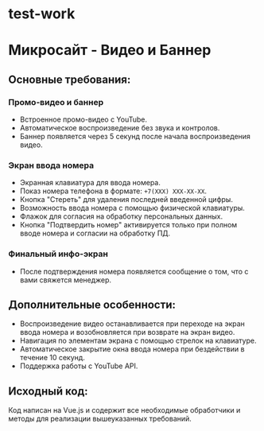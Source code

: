 # test-work
# Микросайт - Видео и Баннер

## Основные требования:

### Промо-видео и баннер
- Встроенное промо-видео с YouTube.
- Автоматическое воспроизведение без звука и контролов.
- Баннер появляется через 5 секунд после начала воспроизведения видео.

### Экран ввода номера
- Экранная клавиатура для ввода номера.
- Показ номера телефона в формате: `+7(XXX) XXX-XX-XX`.
- Кнопка "Стереть" для удаления последней введенной цифры.
- Возможность ввода номера с помощью физической клавиатуры.
- Флажок для согласия на обработку персональных данных.
- Кнопка "Подтвердить номер" активируется только при полном вводе номера и согласии на обработку ПД.

### Финальный инфо-экран
- После подтверждения номера появляется сообщение о том, что с вами свяжется менеджер.

## Дополнительные особенности:
- Воспроизведение видео останавливается при переходе на экран ввода номера и возобновляется при возврате на экран видео.
- Навигация по элементам экрана с помощью стрелок на клавиатуре.
- Автоматическое закрытие окна ввода номера при бездействии в течение 10 секунд.
- Поддержка работы с YouTube API.

## Исходный код:
Код написан на Vue.js и содержит все необходимые обработчики и методы для реализации вышеуказанных требований.
